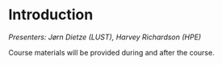 # Introduction

*Presenters: Jørn Dietze (LUST), Harvey Richardson (HPE)*

Course materials will be provided during and after the course.

<!-- <video src="https://462000265.lumidata.eu/4day-20241028/recordings/1_00_Introduction.mp4" controls="controls">
</video> -->

<!--
Archived materials on LUMI:

-   Recording: `/appl/local/training/4day-20241028/recordings/1_00_Introduction.mp4`
-->
